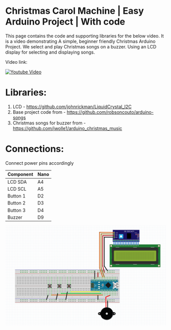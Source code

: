 # Christmas Carol Machine | Easy Arduino Project | With code
This page contains the code and supporting libraries for the below video. 
It is a video demonstrating A simple, beginner friendly Christmas Arduino Project. We select and play Christmas songs on a buzzer. Using an LCD display for selecting and displaying songs.

Video link:


[![Youtube Video](https://img.youtube.com/vi/VN_W406tn1w/0.jpg)](https://www.youtube.com/watch?v=VN_W406tn1w)


# Libraries:

1. LCD - https://github.com/johnrickman/LiquidCrystal_I2C
2. Base project code from - https://github.com/robsoncouto/arduino-songs
3. Christmas songs for buzzer from - https://github.com/jwolle1/arduino_christmas_music

# Connections:
Connect power pins accordingly

| 	Component   |    Nano       |
| ------------- | ------------- |
|      LCD SDA       |     A4       |
|      LCD SCL       |     A5       |
|      Button 1       |     D2       |
|      Button 2       |     D3       |
|      Button 3       |     D4       |
|      Buzzer       |     D9       |

    
![Connections](connections.png)
